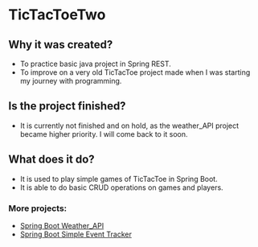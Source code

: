 # TicTacToeTwo

## Why it was created?

* To practice basic java project in Spring REST.
* To improve on a very old TicTacToe project made when I was starting my journey with programming.

## Is the project finished?

* It is currently not finished and on hold, as the weather_API project became higher priority. I will come back to it soon.

## What does it do?

* It is used to play simple games of TicTacToe in Spring Boot.
* It is able to do basic CRUD operations on games and players.

### More projects:
* [Spring Boot Weather_API](https://github.com/DZajaczkowski/weather_API_practice)
* [Spring Boot Simple Event Tracker](https://github.com/DZajaczkowski/SimpleEventApp)
